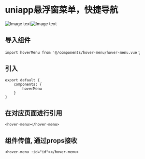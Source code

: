 # uniapp悬浮窗菜单，快捷导航

![Image text](https://img.cdn.aliyun.dcloud.net.cn/stream/plugin_screens/35a07ca0-bd0c-11ea-ba75-ff18aea1b9b3_0.png)![Image text](https://img.cdn.aliyun.dcloud.net.cn/stream/plugin_screens/35a07ca0-bd0c-11ea-ba75-ff18aea1b9b3_1.png)

## 导入组件
`import hoverMenu from '@/components/hover-menu/hover-menu.vue'`;

## 引入
```
export default {
    components: {
        hoverMenu
    }
}

```
## 在对应页面进行引用
`<hover-menu></hover-menu>`

## 组件传值, 通过props接收
`<hover-menu :id="id"></hover-menu>`

